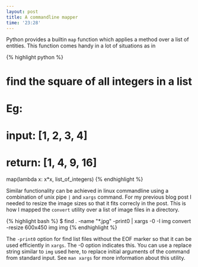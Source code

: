 ```yaml
---
layout: post
title: A commandline mapper
time: '23:28'
---
```


Python provides a builtin `map` function which applies a method over a list of entities. This function comes handy in a lot of situations as in

{% highlight python %}
# find the square of all integers in a list
# Eg: 
#   input: [1, 2, 3, 4]
#   return: [1, 4, 9, 16]
map(lambda x: x*x, list_of_integers)
{% endhighlight %}

Similar functionality can be achieved in linux commandline using a combination of unix pipe `|` and `xargs` command. For my previous blog post I needed to resize the image sizes so that it fits correcly in the post. This is how I mapped the `convert` utility over a list of image files in a directory.

{% highlight bash %}
$ find . -name "*.jpg" -print0 | xargs -0 -I img convert -resize 600x450 img img
{% endhighlight %}

The `-print0` option for find list files without the EOF marker so that it can be used efficiently in `xargs`. The -0 option indicates this. You can use a replace string similar to `img` used here, to replace initial arguments of the command from standard input. See `man xargs` for more information about this utility.
